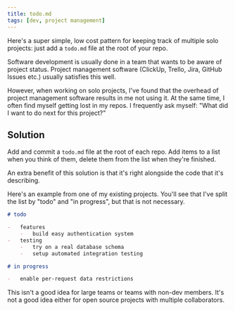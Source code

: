 ```yaml
---
title: todo.md
tags: [dev, project management]
---
```


Here's a super simple, low cost pattern for keeping track of multiple solo projects: just add a `todo.md` file at the root of your repo.

<!-- truncate -->

Software development is usually done in a team that wants to be aware of project status. Project management software (ClickUp, Trello, Jira, GitHub Issues etc.) usually satisfies this well.

However, when working on solo projects, I've found that the overhead of project management software results in me not using it. At the same time, I often find myself getting lost in my repos. I frequently ask myself: "What did I want to do next for this project?"

## Solution

Add and commit a `todo.md` file at the root of each repo. Add items to a list when you think of them, delete them from the list when they're finished.

An extra benefit of this solution is that it's right alongside the code that it's describing.

Here's an example from one of my existing projects. You'll see that I've split the list by "todo" and "in progress", but that is not necessary.

```markdown
# todo

-   features
    -   build easy authentication system
-   testing
    -   try on a real database schema
    -   setup automated integration testing

# in progress

-   enable per-request data restrictions
```

This isn't a good idea for large teams or teams with non-dev members. It's not a good idea either for open source projects with multiple collaborators.
